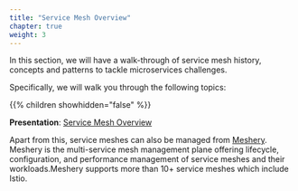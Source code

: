 ```yaml
---
title: "Service Mesh Overview"
chapter: true
weight: 3
---
```

In this section, we will have a walk-through of service mesh history, concepts and patterns to tackle microservices challenges.

Specifically, we will walk you through the following topics:

{{% children showhidden="false" %}}



**Presentation**:
[Service Mesh Overview](https://bit.ly/2MnIi7J)

Apart from this, service meshes can also be managed from [Meshery](https://meshery.io/). Meshery is the multi-service mesh management plane offering lifecycle, configuration, and performance management of service meshes and their workloads.Meshery supports more than 10+ service meshes which include Istio.
